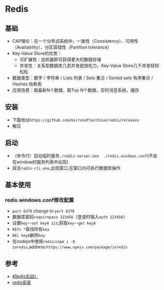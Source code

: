 # Redis

## 基础
- CAP理论：在一个分布式系统中，一致性（Consistency）、可用性（Availability）、分区容错性（Partition tolerance）
- Key-Value Store的优势：
  * 可扩展性：加机器即可获得更大的数据存储
  * 并发性：关系型数据库几百并发就很吃力，Key-Value Store几千并发轻轻松松
- 数据类型：数字 / 字符串 / Lists 列表 / Sets 集合 / Sorted sets 有序集合 / Hashes 哈希表
- 应用场景：取最新N个数据，取Top N个数据，实时消息系统，缓存

## 安装
- 下载地址`https://github.com/microsoftarchive/redis/releases`
- 解压

## 启动
- （命令行）启动临时服务`./redis-server.exe  ./redis.windows.conf`(不会在window的服务列表中出现)
- 双击`redis-cli.exe`,出现窗口,在窗口内可执行数据库操作
  
## 基本使用
### redis.windows.conf修改配置
- `port 6379` change to `port 6378`
- 数据库密码`requirepass 123456`（登录时输入`auth 123456`）
- 设置`key`--`set keyA 111`;获取`key`--`get keyA`
- `KEYs *`查找所有`key`
- `DEL keyA`删除`key`
- 在nodejs中使用`redis`:`cnpm i -D ioredis`,address:`https://www.npmjs.com/package/ioredis`



## 参考
- [《Redis实战》]()
- [redis安装](https://blog.csdn.net/yangwenxue1989/article/details/88884668)